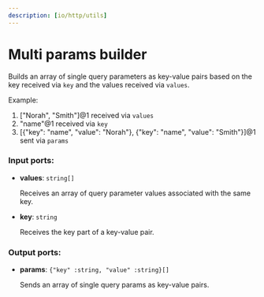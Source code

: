 ```yaml
---
description: [io/http/utils]
---
```


# Multi params builder

Builds an array of single query parameters as key-value pairs based on the key received via `key` and the values received via `values`.

Example:
1. ["Norah", "Smith"]@1 received via `values`
2. "name"@1 received via `key`
3. [{"key": "name", "value": "Norah"}, {"key": "name", "value": "Smith"}]@1 sent via `params`

### Input ports:

* __values__: `string[]`

    Receives an array of query parameter values associated with the same key.


* __key__: `string`

    Receives the key part of a key-value pair.

### Output ports:

* __params__: `{"key" :string, "value" :string}[]`

    Sends an array of single query params as key-value pairs.

